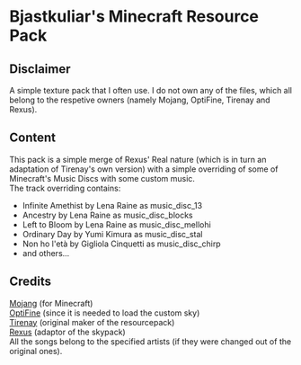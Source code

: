 # Bjastkuliar's Minecraft Resource Pack
## Disclaimer
A simple texture pack that I often use. I do not own any of the files, which all belong to the respetive owners (namely Mojang, OptiFine, Tirenay and Rexus).
## Content
This pack is a simple merge of Rexus' Real nature (which is in turn an adaptation of Tirenay's own version) with a simple overriding of some of Minecraft's Music Discs with some custom music.<br>
The track overriding contains:
- Infinite Amethist by Lena Raine as music_disc_13
- Ancestry by Lena Raine as music_disc_blocks
- Left to Bloom by Lena Raine as music_disc_mellohi
- Ordinary Day by Yumi Kimura as music_disc_stal
- Non ho l'età by Gigliola Cinquetti as music_disc_chirp
- and others...
## Credits
[Mojang](https://www.minecraft.net/en-us) (for Minecraft)<br>
[OptiFine](https://optifine.net/) (since it is needed to load the custom sky)<br>
[Tirenay](https://www.curseforge.com/minecraft/texture-packs/real-nature-resource-pack-128x-1-10-x-1-9-x-1-8-x) (original maker of the resourcepack)<br>
[Rexus](https://t.me/Rexus752sProjects/27) (adaptor of the skypack)<br>
All the songs belong to the specified artists (if they were changed out of the original ones).

